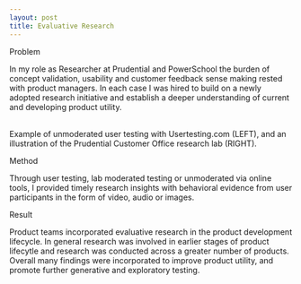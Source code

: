 ```yaml
---
layout: post
title: Evaluative Research
---
```


Problem

In my role as Researcher at Prudential and PowerSchool the burden of concept validation, usability and customer feedback sense making rested with product managers. In each case I was hired to build on a newly adopted research initiative and establish a deeper understanding of current and developing product utility. 

<div class="img_row">
	  <img class="col one" src="{{ site.baseurl }}/img/usertest.png" alt="" title="usertesting"/>
	  <img class="col two" src="{{ site.baseurl }}/img/prulab.png" alt="" title="lab"/>
	</div>
<div class="col three caption">
	Example of unmoderated user testing with Usertesting.com (LEFT), and an illustration of the Prudential Customer Office research lab (RIGHT). 
</div>

Method

Through user testing, lab moderated testing or unmoderated via online tools, I provided timely research insights with behavioral evidence from user participants in the form of video, audio or images. 


Result

Product teams incorporated evaluative research in the product development lifecycle. In general research was involved in earlier stages of product lifecytle and research was conducted across a greater number of products. Overall many findings were incorporated to improve product utility, and promote further generative and exploratory testing.
